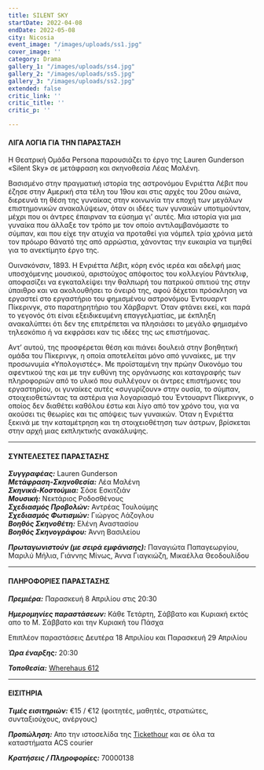 ```yaml
---
title: SILENT SKY
startDate: 2022-04-08
endDate: 2022-05-08
city: Nicosia
event_image: "/images/uploads/ss1.jpg"
cover_image: ''
category: Drama
gallery_1: "/images/uploads/ss4.jpg"
gallery_2: "/images/uploads/ss5.jpg"
gallery_3: "/images/uploads/ss2.jpg"
extended: false
critic_link: ''
critic_title: ''
critic_p: ''

---
```

#### ΛΙΓΑ ΛΟΓΙΑ ΓΙΑ ΤΗΝ ΠΑΡΑΣΤΑΣΗ

Η Θεατρική Ομάδα Persona παρουσιάζει το έργο της Lauren Gunderson «Silent Sky» σε μετάφραση και σκηνοθεσία Λέας Μαλένη.

Βασισμένο στην πραγματική ιστορία της αστρονόμου Ενριέττα Λέβιτ που έζησε στην Αμερική στα τέλη του 19ου και στις αρχές του 20ου αιώνα, διερευνά τη θέση της γυναίκας στην κοινωνία την εποχή των μεγάλων επιστημονικών ανακαλύψεων, όταν οι ιδέες των γυναικών υποτιμούνταν, μέχρι που οι άντρες έπαιρναν τα εύσημα γι’ αυτές. Μια ιστορία για μια γυναίκα που άλλαξε τον τρόπο με τον οποίο αντιλαμβανόμαστε το σύμπαν, και που είχε την ατυχία να προταθεί για νόμπελ τρία χρόνια μετά τον πρόωρο θάνατό της από αρρώστια, χάνοντας την ευκαιρία να τιμηθεί για το ανεκτίμητο έργο της.

Ουινσκόνσιν, 1893. Η Ενριέττα Λέβιτ, κόρη ενός ιερέα και αδελφή μιας υποσχόμενης μουσικού, αριστούχος απόφοιτος του κολλεγίου Ράντκλιφ, αποφασίζει να εγκαταλείψει την θαλπωρή του πατρικού σπιτιού της στην ύπαιθρο και να ακολουθήσει το όνειρό της, αφού δέχεται πρόσκληση να εργαστεί στο εργαστήριο του φημισμένου αστρονόμου Έντουαρντ Πίκερινγκ, στο παρατηρητήριο του Χάρβαρντ. Όταν φτάνει εκεί, και παρά το γεγονός ότι είναι εξειδικευμένη επαγγελματίας, με έκπληξη ανακαλύπτει ότι δεν της επιτρέπεται να πλησιάσει το μεγάλο φημισμένο τηλεσκόπιο ή να εκφράσει καν τις ιδέες της ως επιστήμονας.

Αντ’ αυτού, της προσφέρεται θέση και πιάνει δουλειά στην βοηθητική ομάδα του Πίκερινγκ, η οποία αποτελείται μόνο από γυναίκες, με την προσωνυμία «Υπολογιστές». Με προϊσταμένη την πρώην Οικονόμο του αφεντικού της και με την ευθύνη της οργάνωσης και καταγραφής των πληροφοριών από το υλικό που συλλέγουν οι άντρες επιστήμονες του εργαστηρίου, οι γυναίκες αυτές «συγυρίζουν» στην ουσία, το σύμπαν, στοιχειοθετώντας τα αστέρια για λογαριασμό του Έντουαρντ Πίκερινγκ, ο οποίος δεν διαθέτει καθόλου έστω και λίγο από τον χρόνο του, για να ακούσει τις θεωρίες και τις απόψεις των γυναικών. Όταν η Ενριέττα ξεκινά με την καταμέτρηση και τη στοιχειοθέτηση των άστρων, βρίσκεται στην αρχή μιας εκπληκτικής ανακάλυψης.

***

#### ΣΥΝΤΕΛΕΣΤΕΣ ΠΑΡΑΣΤΑΣΗΣ

**_Συγγραφέας:_** Lauren Gunderson  
**_Μετάφραση-Σκηνοθεσία:_** Λέα Μαλένη  
**_Σκηνικά-Κοστούμια:_** Σόσε Εσκιτζιάν  
**_Μουσική:_** Νεκτάριος Ροδοσθένους  
**_Σχεδιασμός Προβολών:_** Αντρέας Τουλούμης  
**_Σχεδιασμός Φωτισμών:_** Γιώργος Λάζογλου  
**_Βοηθός Σκηνοθέτη:_** Ελένη Αναστασίου  
**_Βοηθός Σκηνογράφου:_** Άννη Βασιλείου

**_Πρωταγωνιστούν (με σειρά εμφάνισης):_** Παναγιώτα Παπαγεωργίου, Μαριλύ Μήλια, Γιάννης Μίνως, Άννα Γιαγκιώζη, Μικαέλλα Θεοδουλίδου

***

#### ΠΛΗΡΟΦΟΡΙΕΣ ΠΑΡΑΣΤΑΣΗΣ

**_Πρεμιέρα:_** Παρασκευή 8 Απριλίου στις 20:30

**_Ημερομηνίες παραστάσεων:_** Κάθε Τετάρτη, Σάββατο και Κυριακή εκτός απο το Μ. Σάββατο και την Κυριακή του Πάσχα

Επιπλέον παραστάσεις Δευτέρα 18 Απριλίου και Παρασκευή 29 Απριλίου

**_Ώρα έναρξης:_** 20:30

**_Τοποθεσία:_** [Wherehaus 612](https://www.google.com/maps/place/WhereHaus+612/@35.177606,33.3873653,17z/data=!3m1!4b1!4m5!3m4!1s0x14de170bc4982f01:0x9c24df07f8f1017d!8m2!3d35.177606!4d33.389554 "Wherehaus 612")

***

#### ΕΙΣΙΤΗΡΙΑ

**_Τιμές εισιτηριών:_** €15 / €12 (φοιτητές, μαθητές, στρατιώτες, συνταξιούχους, ανέργους)

**_Προπώληση:_** Απο την ιστοσελίδα της [Tickethour](https://shop.tickethour.com/ticketmaster_se_3773.html "Tickethour") και σε όλα τα καταστήματα ACS courier

**_Κρατήσεις / Πληροφορίες:_** 70000138